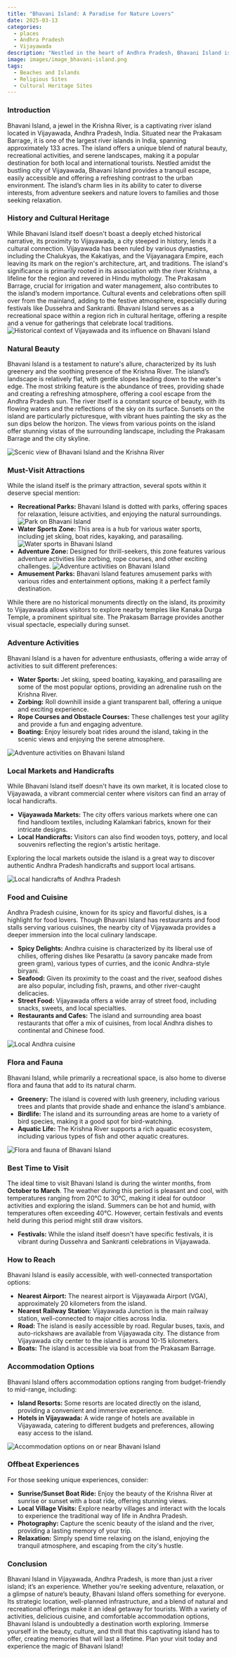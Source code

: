 ```yaml
---
title: "Bhavani Island: A Paradise for Nature Lovers"
date: 2025-03-13
categories:
  - places
  - Andhra Pradesh
  - Vijayawada
description: "Nestled in the heart of Andhra Pradesh, Bhavani Island is a serene eco-tourism destination known for its lush greenery and natural beauty. It offers a perfect getaway for nature lovers, with opportunities for adventure activities like trekking, bird watching, and exploring diverse flora and fauna, making it a hidden gem for tourists seeking tranquility and outdoor experiences."
image: images/image_bhavani-island.png
tags: 
  - Beaches and Islands
  - Religious Sites
  - Cultural Heritage Sites
---
```



### **Introduction**

Bhavani Island, a jewel in the Krishna River, is a captivating river island located in Vijayawada, Andhra Pradesh, India. Situated near the Prakasam Barrage, it is one of the largest river islands in India, spanning approximately 133 acres. The island offers a unique blend of natural beauty, recreational activities, and serene landscapes, making it a popular destination for both local and international tourists. Nestled amidst the bustling city of Vijayawada, Bhavani Island provides a tranquil escape, easily accessible and offering a refreshing contrast to the urban environment. The island’s charm lies in its ability to cater to diverse interests, from adventure seekers and nature lovers to families and those seeking relaxation.

### **History and Cultural Heritage**

While Bhavani Island itself doesn't boast a deeply etched historical narrative, its proximity to Vijayawada, a city steeped in history, lends it a cultural connection. Vijayawada has been ruled by various dynasties, including the Chalukyas, the Kakatiyas, and the Vijayanagara Empire, each leaving its mark on the region's architecture, art, and traditions. The island's significance is primarily rooted in its association with the river Krishna, a lifeline for the region and revered in Hindu mythology. The Prakasam Barrage, crucial for irrigation and water management, also contributes to the island’s modern importance. Cultural events and celebrations often spill over from the mainland, adding to the festive atmosphere, especially during festivals like Dussehra and Sankranti. Bhavani Island serves as a recreational space within a region rich in cultural heritage, offering a respite and a venue for gatherings that celebrate local traditions.
<img src="placeholder_image.jpg" alt="Historical context of Vijayawada and its influence on Bhavani Island">

### **Natural Beauty**

Bhavani Island is a testament to nature's allure, characterized by its lush greenery and the soothing presence of the Krishna River. The island’s landscape is relatively flat, with gentle slopes leading down to the water's edge. The most striking feature is the abundance of trees, providing shade and creating a refreshing atmosphere, offering a cool escape from the Andhra Pradesh sun. The river itself is a constant source of beauty, with its flowing waters and the reflections of the sky on its surface. Sunsets on the island are particularly picturesque, with vibrant hues painting the sky as the sun dips below the horizon. The views from various points on the island offer stunning vistas of the surrounding landscape, including the Prakasam Barrage and the city skyline.

<img src="placeholder_image.jpg" alt="Scenic view of Bhavani Island and the Krishna River">

### **Must-Visit Attractions**

While the island itself is the primary attraction, several spots within it deserve special mention:

*   **Recreational Parks:** Bhavani Island is dotted with parks, offering spaces for relaxation, leisure activities, and enjoying the natural surroundings.
    <img src="placeholder_image.jpg" alt="Park on Bhavani Island">
*   **Water Sports Zone:** This area is a hub for various water sports, including jet skiing, boat rides, kayaking, and parasailing.
    <img src="placeholder_image.jpg" alt="Water sports in Bhavani Island">
*   **Adventure Zone:** Designed for thrill-seekers, this zone features various adventure activities like zorbing, rope courses, and other exciting challenges.
    <img src="placeholder_image.jpg" alt="Adventure activities on Bhavani Island">
*   **Amusement Parks:** Bhavani Island features amusement parks with various rides and entertainment options, making it a perfect family destination.

While there are no historical monuments directly on the island, its proximity to Vijayawada allows visitors to explore nearby temples like Kanaka Durga Temple, a prominent spiritual site. The Prakasam Barrage provides another visual spectacle, especially during sunset.

### **Adventure Activities**

Bhavani Island is a haven for adventure enthusiasts, offering a wide array of activities to suit different preferences:

*   **Water Sports:** Jet skiing, speed boating, kayaking, and parasailing are some of the most popular options, providing an adrenaline rush on the Krishna River.
*   **Zorbing:** Roll downhill inside a giant transparent ball, offering a unique and exciting experience.
*   **Rope Courses and Obstacle Courses:** These challenges test your agility and provide a fun and engaging adventure.
*   **Boating:** Enjoy leisurely boat rides around the island, taking in the scenic views and enjoying the serene atmosphere.

<img src="placeholder_image.jpg" alt="Adventure activities on Bhavani Island">

### **Local Markets and Handicrafts**

While Bhavani Island itself doesn't have its own market, it is located close to Vijayawada, a vibrant commercial center where visitors can find an array of local handicrafts.

*   **Vijayawada Markets:** The city offers various markets where one can find handloom textiles, including Kalamkari fabrics, known for their intricate designs.
*   **Local Handicrafts:** Visitors can also find wooden toys, pottery, and local souvenirs reflecting the region's artistic heritage.

Exploring the local markets outside the island is a great way to discover authentic Andhra Pradesh handicrafts and support local artisans.

<img src="placeholder_image.jpg" alt="Local handicrafts of Andhra Pradesh">

### **Food and Cuisine**

Andhra Pradesh cuisine, known for its spicy and flavorful dishes, is a highlight for food lovers. Though Bhavani Island has restaurants and food stalls serving various cuisines, the nearby city of Vijayawada provides a deeper immersion into the local culinary landscape.

*   **Spicy Delights:** Andhra cuisine is characterized by its liberal use of chilies, offering dishes like Pesarattu (a savory pancake made from green gram), various types of curries, and the iconic Andhra-style biryani.
*   **Seafood:** Given its proximity to the coast and the river, seafood dishes are also popular, including fish, prawns, and other river-caught delicacies.
*   **Street Food:** Vijayawada offers a wide array of street food, including snacks, sweets, and local specialties.
*   **Restaurants and Cafes:** The island and surrounding area boast restaurants that offer a mix of cuisines, from local Andhra dishes to continental and Chinese food.

<img src="placeholder_image.jpg" alt="Local Andhra cuisine">

### **Flora and Fauna**

Bhavani Island, while primarily a recreational space, is also home to diverse flora and fauna that add to its natural charm.

*   **Greenery:** The island is covered with lush greenery, including various trees and plants that provide shade and enhance the island's ambiance.
*   **Birdlife:** The island and its surrounding areas are home to a variety of bird species, making it a good spot for bird-watching.
*   **Aquatic Life:** The Krishna River supports a rich aquatic ecosystem, including various types of fish and other aquatic creatures.

<img src="placeholder_image.jpg" alt="Flora and fauna of Bhavani Island">

### **Best Time to Visit**

The ideal time to visit Bhavani Island is during the winter months, from **October to March**. The weather during this period is pleasant and cool, with temperatures ranging from 20°C to 30°C, making it ideal for outdoor activities and exploring the island. Summers can be hot and humid, with temperatures often exceeding 40°C. However, certain festivals and events held during this period might still draw visitors.

*   **Festivals:** While the island itself doesn't have specific festivals, it is vibrant during Dussehra and Sankranti celebrations in Vijayawada.

### **How to Reach**

Bhavani Island is easily accessible, with well-connected transportation options:

*   **Nearest Airport:** The nearest airport is Vijayawada Airport (VGA), approximately 20 kilometers from the island.
*   **Nearest Railway Station:** Vijayawada Junction is the main railway station, well-connected to major cities across India.
*   **Road:** The island is easily accessible by road. Regular buses, taxis, and auto-rickshaws are available from Vijayawada city. The distance from Vijayawada city center to the island is around 10-15 kilometers.
*   **Boats:** The island is accessible via boat from the Prakasam Barrage.

### **Accommodation Options**

Bhavani Island offers accommodation options ranging from budget-friendly to mid-range, including:

*   **Island Resorts:** Some resorts are located directly on the island, providing a convenient and immersive experience.
*   **Hotels in Vijayawada:** A wide range of hotels are available in Vijayawada, catering to different budgets and preferences, allowing easy access to the island.

<img src="placeholder.image.jpg" alt="Accommodation options on or near Bhavani Island">

### **Offbeat Experiences**

For those seeking unique experiences, consider:

*   **Sunrise/Sunset Boat Ride:** Enjoy the beauty of the Krishna River at sunrise or sunset with a boat ride, offering stunning views.
*   **Local Village Visits:** Explore nearby villages and interact with the locals to experience the traditional way of life in Andhra Pradesh.
*   **Photography:** Capture the scenic beauty of the island and the river, providing a lasting memory of your trip.
*   **Relaxation:** Simply spend time relaxing on the island, enjoying the tranquil atmosphere, and escaping from the city's hustle.

### **Conclusion**

Bhavani Island in Vijayawada, Andhra Pradesh, is more than just a river island; it’s an experience. Whether you're seeking adventure, relaxation, or a glimpse of nature’s beauty, Bhavani Island offers something for everyone. Its strategic location, well-planned infrastructure, and a blend of natural and recreational offerings make it an ideal getaway for tourists. With a variety of activities, delicious cuisine, and comfortable accommodation options, Bhavani Island is undoubtedly a destination worth exploring. Immerse yourself in the beauty, culture, and thrill that this captivating island has to offer, creating memories that will last a lifetime. Plan your visit today and experience the magic of Bhavani Island!


